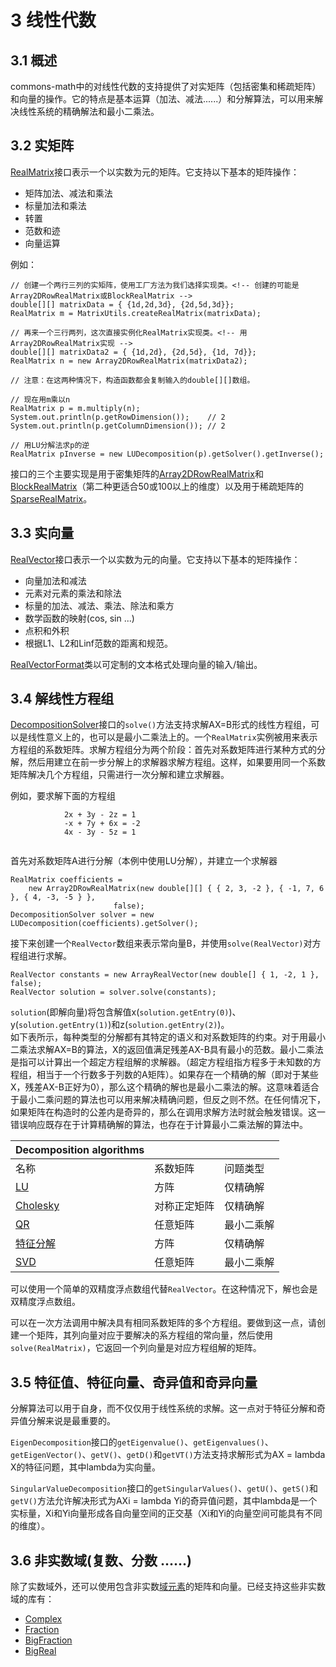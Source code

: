 # 3 线性代数

## 3.1 概述

commons-math中的对线性代数的支持提供了对实矩阵（包括密集和稀疏矩阵）和向量的操作。它的特点是基本运算（加法、减法......）和分解算法，可以用来解决线性系统的精确解法和最小二乘法。<!-- 词组exact sense如何翻译 -->

## 3.2 实矩阵

[RealMatrix](http://commons.apache.org/proper/commons-math/apidocs/org/apache/commons/math4/linear/RealMatrix.html)接口表示一个以实数为元的矩阵。它支持以下基本的矩阵操作：

* 矩阵加法、减法和乘法
* 标量加法和乘法
* 转置
* 范数和迹
* 向量运算

例如：

```
// 创建一个两行三列的实矩阵，使用工厂方法为我们选择实现类。<!-- 创建的可能是Array2DRowRealMatrix或BlockRealMatrix -->
double[][] matrixData = { {1d,2d,3d}, {2d,5d,3d}};
RealMatrix m = MatrixUtils.createRealMatrix(matrixData);

// 再来一个三行两列，这次直接实例化RealMatrix实现类。<!-- 用Array2DRowRealMatrix实现 -->
double[][] matrixData2 = { {1d,2d}, {2d,5d}, {1d, 7d}};
RealMatrix n = new Array2DRowRealMatrix(matrixData2);

// 注意：在这两种情况下，构造函数都会复制输入的double[][]数组。

// 现在用m乘以n
RealMatrix p = m.multiply(n);
System.out.println(p.getRowDimension());    // 2
System.out.println(p.getColumnDimension()); // 2

// 用LU分解法求p的逆
RealMatrix pInverse = new LUDecomposition(p).getSolver().getInverse();

```

接口的三个主要实现是用于密集矩阵的[Array2DRowRealMatrix](http://commons.apache.org/proper/commons-math/apidocs/org/apache/commons/math4/linear/Array2DRowRealMatrix.html)和[BlockRealMatrix](http://commons.apache.org/proper/commons-math/apidocs/org/apache/commons/math4/linear/BlockRealMatrix.html)（第二种更适合50或100以上的维度）以及用于稀疏矩阵的[SparseRealMatrix](http://commons.apache.org/proper/commons-math/apidocs/org/apache/commons/math4/linear/SparseRealMatrix.html)。

## 3.3 实向量

[RealVector](http://commons.apache.org/proper/commons-math/apidocs/org/apache/commons/math4/linear/RealVector.html)接口表示一个以实数为元的向量。它支持以下基本的矩阵操作：

* 向量加法和减法
* 元素对元素的乘法和除法
* 标量的加法、减法、乘法、除法和乘方
* 数学函数的映射(cos, sin ...)<!-- 这句如何翻译 -->
* 点积和外积
* 根据L1、L2和Linf范数的距离和规范。<!-- according to如何翻译 -->

[RealVectorFormat](http://commons.apache.org/proper/commons-math/apidocs/org/apache/commons/math4/linear/RealVectorFormat.html)类以可定制的文本格式处理向量的输入/输出。

## 3.4 解线性方程组

[DecompositionSolver](http://commons.apache.org/proper/commons-math/apidocs/org/apache/commons/math4/linear/DecompositionSolver.html)接口的`solve()`方法支持求解AX=B形式的线性方程组，可以是线性意义上的，也可以是最小二乘法上的。一个`RealMatrix`实例被用来表示方程组的系数矩阵。求解方程组分为两个阶段：首先对系数矩阵进行某种方式的分解，然后用建立在前一步分解上的求解器求解方程组。这样，如果要用同一个系数矩阵解决几个方程组，只需进行一次分解和建立求解器。  

例如，要求解下面的方程组

```
            2x + 3y - 2z = 1
            -x + 7y + 6x = -2
            4x - 3y - 5z = 1


```

首先对系数矩阵A进行分解（本例中使用LU分解），并建立一个求解器

```
RealMatrix coefficients =
    new Array2DRowRealMatrix(new double[][] { { 2, 3, -2 }, { -1, 7, 6 }, { 4, -3, -5 } },
                       false);
DecompositionSolver solver = new LUDecomposition(coefficients).getSolver();

```

接下来创建一个`RealVector`数组来表示常向量B，并使用`solve(RealVector)`对方程组进行求解。

```
RealVector constants = new ArrayRealVector(new double[] { 1, -2, 1 }, false);
RealVector solution = solver.solve(constants);

```

`solution`(即解向量)将包含解值x(`solution.getEntry(0)`)、y(`solution.getEntry(1)`)和z(`solution.getEntry(2)`)。  
如下表所示，每种类型的分解都有其特定的语义和对系数矩阵的约束。对于用最小二乘法求解AX=B的算法，X的返回值满足残差AX-B具有最小的范数。最小二乘法是指可以计算出一个超定方程组解的求解器。（超定方程组指方程多于未知数的方程组，相当于一个行数多于列数的A矩阵）。如果存在一个精确的解（即对于某些X，残差AX-B正好为0），那么这个精确的解也是最小二乘法的解。这意味着适合于最小二乘问题的算法也可以用来解决精确问题，但反之则不然。在任何情况下，如果矩阵在构造时的公差内是奇异的<!-- tolerance set如何翻译 -->，那么在调用求解方法时就会触发错误。这一错误响应既存在于计算精确解的算法，也存在于计算最小二乘法解的算法中。

| Decomposition algorithms |     |     |
| ------------------------ | --- | --- |
| 名称 | 系数矩阵 | 问题类型 |
| [LU][LU] | 方阵 | 仅精确解 |
| [Cholesky][Cholesky] | 对称正定矩阵 | 仅精确解 |
| [QR][QR] | 任意矩阵 | 最小二乘解 |
| [特征分解][特征分解] | 方阵 | 仅精确解 |
| [SVD][SVD] | 任意矩阵 | 最小二乘解 |

可以使用一个简单的双精度浮点数组代替`RealVector`。在这种情况下，解也会是双精度浮点数组。  

可以在一次方法调用中解决具有相同系数矩阵的多个方程组。要做到这一点，请创建一个矩阵，其列向量对应于要解决的系方程组的常向量，然后使用`solve(RealMatrix)`，它返回一个列向量是对应方程组解的矩阵。

## 3.5 特征值、特征向量、奇异值和奇异向量

分解算法可以用于自身，而不仅仅用于线性系统的求解。这一点对于特征分解和奇异值分解来说是最重要的。  

`EigenDecomposition`接口的`getEigenvalue()`、`getEigenvalues()`、`getEigenVector()`、`getV()`、`getD()`和`getVT()`方法支持求解形式为AX = lambda X的特征问题，其中lambda为实向量。  

`SingularValueDecomposition`接口的`getSingularValues()`、`getU()`、`getS()`和`getV()`方法允许解决形式为AXi = lambda Yi的奇异值问题，其中lambda是一个实标量，Xi和Yi向量形成各自向量空间的正交基（Xi和Yi的向量空间可能具有不同的维度）。

## 3.6 非实数域(复数、分数 ......)

除了实数域外，还可以使用包含非实数[域元素](http://commons.apache.org/proper/commons-math/apidocs/org/apache/commons/math4/FieldElement.html)的矩阵和向量。已经支持这些非实数域的库有：

* [Complex][Complex]
* [Fraction][Fraction]
* [BigFraction][BigFraction]
* [BigReal][BigReal]



[LU]: http://commons.apache.org/proper/commons-math/apidocs/org/apache/commons/math4/linear/LUDecomposition.html
[Cholesky]: commons.apache.org/proper/commons-math/apidocs/org/apache/commons/math4/linear/CholeskyDecomposition.html
[QR]: http://commons.apache.org/proper/commons-math/apidocs/org/apache/commons/math4/linear/QRDecomposition.html
[特征分解]: http://commons.apache.org/proper/commons-math/apidocs/org/apache/commons/math4/linear/EigenDecomposition.html
[SVD]: http://commons.apache.org/proper/commons-math/apidocs/org/apache/commons/math4/linear/SingularValueDecomposition.html

[Complex]: http://commons.apache.org/proper/commons-math/apidocs/org/apache/commons/math4/complex/Complex.html
[Fraction]: http://commons.apache.org/proper/commons-math/apidocs/org/apache/commons/math4/fraction/Fraction.html
[BigFraction]: http://commons.apache.org/proper/commons-math/apidocs/org/apache/commons/math4/fraction/BigFraction.html
[BigReal]: http://commons.apache.org/proper/commons-math/apidocs/org/apache/commons/math4/util/BigReal.html